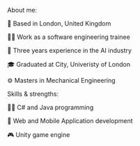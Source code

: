 About me:

📍 Based in London, United Kingdom

👨‍💻 Work as a software engineering trainee

🤖 Three years experience in the AI industry

🎓 Graduated at City, Univeristy of London

⚙️ Masters in Mechanical Engineering 


Skills & strengths:

👨‍💻 C# and Java programming 

📱 Web and Mobile Application development

🎮 Unity game engine 
